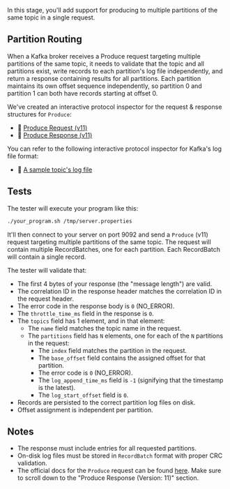 In this stage, you'll add support for producing to multiple partitions of the same topic in a single request.

## Partition Routing

When a Kafka broker receives a Produce request targeting multiple partitions of the same topic, it needs to validate that the topic and all partitions exist, write records to each partition's log file independently, and return a response containing results for all partitions. Each partition maintains its own offset sequence independently, so partition 0 and partition 1 can both have records starting at offset 0.

We've created an interactive protocol inspector for the request & response structures for `Produce`:

- 🔎 [Produce Request (v11)](https://binspec.org/kafka-produce-request-v11)
- 🔎 [Produce Response (v11)](https://binspec.org/kafka-produce-response-v11)

You can refer to the following interactive protocol inspector for Kafka's log file format:
- 🔎 [A sample topic's log file](https://binspec.org/kafka-topic-log)

## Tests

The tester will execute your program like this:

```bash
./your_program.sh /tmp/server.properties
```

It'll then connect to your server on port 9092 and send a `Produce` (v11) request targeting multiple partitions of the same topic. The request will contain multiple RecordBatches, one for each partition. Each RecordBatch will contain a single record. 

The tester will validate that:

- The first 4 bytes of your response (the "message length") are valid.
- The correlation ID in the response header matches the correlation ID in the request header.
- The error code in the response body is `0` (NO_ERROR).
- The `throttle_time_ms` field in the response is `0`.
- The `topics` field has 1 element, and in that element:
  - The `name` field matches the topic name in the request.
  - The `partitions` field has `N` elements, one for each of the `N` partitions in the request:
    - The `index` field matches the partition in the request.
    - The `base_offset` field contains the assigned offset for that partition.
    - The error code is `0` (NO_ERROR).
    - The `log_append_time_ms` field is `-1` (signifying that the timestamp is the latest).
    - The `log_start_offset` field is `0`.
- Records are persisted to the correct partition log files on disk.
- Offset assignment is independent per partition. 

## Notes

- The response must include entries for all requested partitions.
- On-disk log files must be stored in `RecordBatch` format with proper CRC validation.
- The official docs for the `Produce` request can be found [here](https://kafka.apache.org/protocol.html#The_Messages_Produce). Make sure to scroll down to the "Produce Response (Version: 11)" section.
